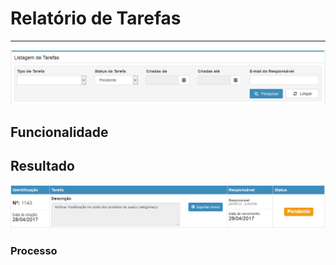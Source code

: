 # Relatório de Tarefas

---

![](/assets/comercialTarefasRelatorioTarefas01.png)

## Funcionalidade

## Resultado

![](/assets/comercialTarefasRelatorioTarefas02.png)

### Processo